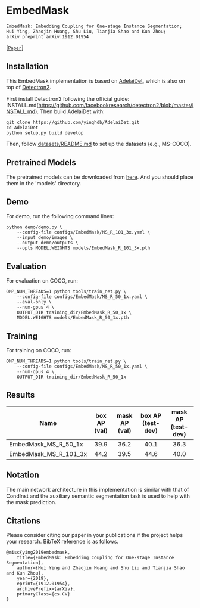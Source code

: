 # EmbedMask

    EmbedMask: Embedding Coupling for One-stage Instance Segmentation;
    Hui Ying, Zhaojin Huang, Shu Liu, Tianjia Shao and Kun Zhou;
    arXiv preprint arXiv:1912.01954

[[`Paper`](https://arxiv.org/abs/1912.01954)]


## Installation
This EmbedMask implementation is based on [AdelaiDet](https://github.com/aim-uofa/AdelaiDet), which is also on top of [Detectron2](https://github.com/facebookresearch/detectron2). 

First install Detectron2 following the official guide: INSTALL.md(https://github.com/facebookresearch/detectron2/blob/master/INSTALL.md).
Then build AdelaiDet with:

```
git clone https://github.com/yinghdb/AdelaiDet.git
cd AdelaiDet
python setup.py build develop
```

Then, follow [datasets/README.md](https://github.com/facebookresearch/detectron2/blob/master/datasets/README.md) to set up the datasets (e.g., MS-COCO).

## Pretrained Models
The pretrained models can be downloaded from [here](https://1drv.ms/u/s!Al_gruIFwTUskjUekAWxezmkUnZf?e=c9Ymn0). And you should place them in the 'models' directory.

## Demo
For demo, run the following command lines:
```
python demo/demo.py \
    --config-file configs/EmbedMask/MS_R_101_3x.yaml \
    --input demo/images \
    --output demo/outputs \
    --opts MODEL.WEIGHTS models/EmbedMask_R_101_3x.pth
```


## Evaluation
For evaluation on COCO, run:
```
OMP_NUM_THREADS=1 python tools/train_net.py \
    --config-file configs/EmbedMask/MS_R_50_1x.yaml \
    --eval-only \
    --num-gpus 4 \
    OUTPUT_DIR training_dir/EmbedMask_R_50_1x \
    MODEL.WEIGHTS models/EmbedMask_R_50_1x.pth
```

## Training
For training on COCO, run:
```
OMP_NUM_THREADS=1 python tools/train_net.py \
    --config-file configs/EmbedMask/MS_R_50_1x.yaml \
    --num-gpus 4 \
    OUTPUT_DIR training_dir/EmbedMask_R_50_1x
```

## Results

Name | box AP (val) | mask AP (val) | box AP (test-dev) | mask AP (test-dev) 
--- |:---:|:---:|:---:|:---:
EmbedMask_MS_R_50_1x | 39.9 | 36.2 | 40.1 | 36.3
EmbedMask_MS_R_101_3x | 44.2 | 39.5 | 44.6 | 40.0 

## Notation

The main network architecture in this implementation is similar with that of CondInst and the auxiliary semantic segmentation task is used to help with the mask prediction.

## Citations
Please consider citing our paper in your publications if the project helps your research. BibTeX reference is as follows.
```
@misc{ying2019embedmask,
    title={EmbedMask: Embedding Coupling for One-stage Instance Segmentation},
    author={Hui Ying and Zhaojin Huang and Shu Liu and Tianjia Shao and Kun Zhou},
    year={2019},
    eprint={1912.01954},
    archivePrefix={arXiv},
    primaryClass={cs.CV}
}
```
